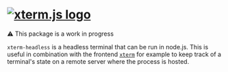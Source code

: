 # [![xterm.js logo](logo-full.png)](https://xtermjs.org)

⚠ This package is a work in progress

`xterm-headless` is a headless terminal that can be run in node.js. This is useful in combination with the frontend [`xterm`](https://www.npmjs.com/package/xterm) for example to keep track of a terminal's state on a remote server where the process is hosted.
